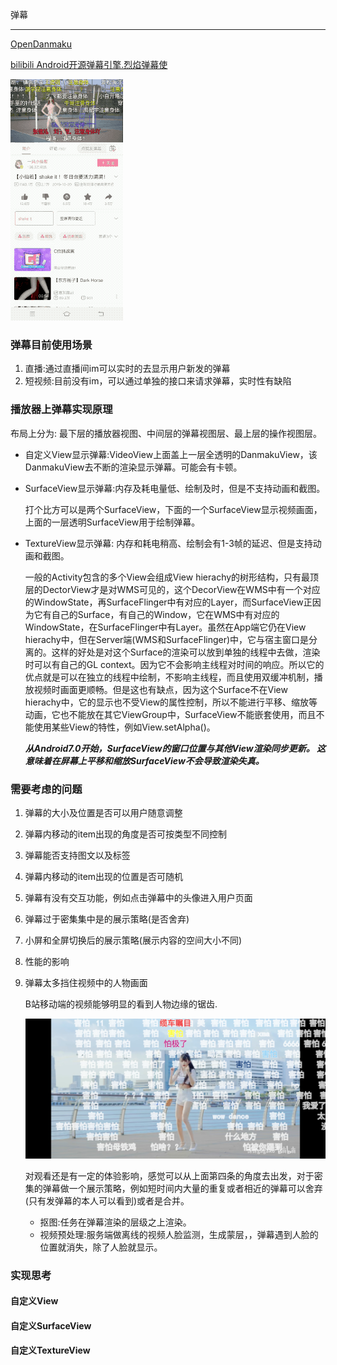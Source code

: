 弹幕

---



[OpenDanmaku](https://github.com/linsea/OpenDanmaku)

[bilibili Android开源弹幕引擎.烈焰弹幕使](https://github.com/Bilibili/DanmakuFlameMaster)



![image](https://github.com/CharonChui/Pictures/blob/master/danmaku.gif?raw=true)

### 弹幕目前使用场景



1. 直播:通过直播间im可以实时的去显示用户新发的弹幕
2. 短视频:目前没有im，可以通过单独的接口来请求弹幕，实时性有缺陷



### 播放器上弹幕实现原理

   布局上分为: 最下层的播放器视图、中间层的弹幕视图层、最上层的操作视图层。

- 自定义View显示弹幕:VideoView上面盖上一层全透明的DanmakuView，该DanmakuView去不断的渲染显示弹幕。可能会有卡顿。

- SurfaceView显示弹幕:内存及耗电量低、绘制及时，但是不支持动画和截图。    

  打个比方可以是两个SurfaceView，下面的一个SurfaceView显示视频画面，上面的一层透明SurfaceView用于绘制弹幕。          

- TextureView显示弹幕: 内存和耗电稍高、绘制会有1-3帧的延迟、但是支持动画和截图。   

  一般的Activity包含的多个View会组成View hierachy的树形结构，只有最顶层的DectorView才是对WMS可见的，这个DecorView在WMS中有一个对应的WindowState，再SurfaceFlinger中有对应的Layer，而SurfaceView正因为它有自己的Surface，有自己的Window，它在WMS中有对应的WindowState，在SurfaceFlinger中有Layer。虽然在App端它仍在View hierachy中，但在Server端(WMS和SurfaceFlinger)中，它与宿主窗口是分离的。这样的好处是对这个Surface的渲染可以放到单独的线程中去做，渲染时可以有自己的GL context。因为它不会影响主线程对时间的响应。所以它的优点就是可以在独立的线程中绘制，不影响主线程，而且使用双缓冲机制，播放视频时画面更顺畅。但是这也有缺点，因为这个Surface不在View hierachy中，它的显示也不受View的属性控制，所以不能进行平移、缩放等动画，它也不能放在其它ViewGroup中，SurfaceView不能嵌套使用，而且不能使用某些View的特性，例如View.setAlpha()。

  ***从Android7.0开始，SurfaceView的窗口位置与其他View渲染同步更新。 这意味着在屏幕上平移和缩放SurfaceView不会导致渲染失真。***



### 需要考虑的问题



1. 弹幕的大小及位置是否可以用户随意调整

2. 弹幕内移动的item出现的角度是否可按类型不同控制

3. 弹幕能否支持图文以及标签

4. 弹幕内移动的item出现的位置是否可随机

5. 弹幕有没有交互功能，例如点击弹幕中的头像进入用户页面

6. 弹幕过于密集集中是的展示策略(是否舍弃)

7. 小屏和全屏切换后的展示策略(展示内容的空间大小不同)

8. 性能的影响

9. 弹幕太多挡住视频中的人物画面

   B站移动端的视频能够明显的看到人物边缘的锯齿.        

   ![](https://github.com/CharonChui/Pictures/blob/master/bilibili_danmaku.jpeg?raw=true)

   对观看还是有一定的体验影响，感觉可以从上面第四条的角度去出发，对于密集的弹幕做一个展示策略，例如短时间内大量的重复或者相近的弹幕可以舍弃(只有发弹幕的本人可以看到)或者是合并。

   - 抠图:任务在弹幕渲染的层级之上渲染。
   - 视频预处理:服务端做离线的视频人脸监测，生成蒙层，，弹幕遇到人脸的位置就消失，除了人脸就显示。

### 实现思考



#### 自定义View



#### 自定义SurfaceView



#### 自定义TextureView








